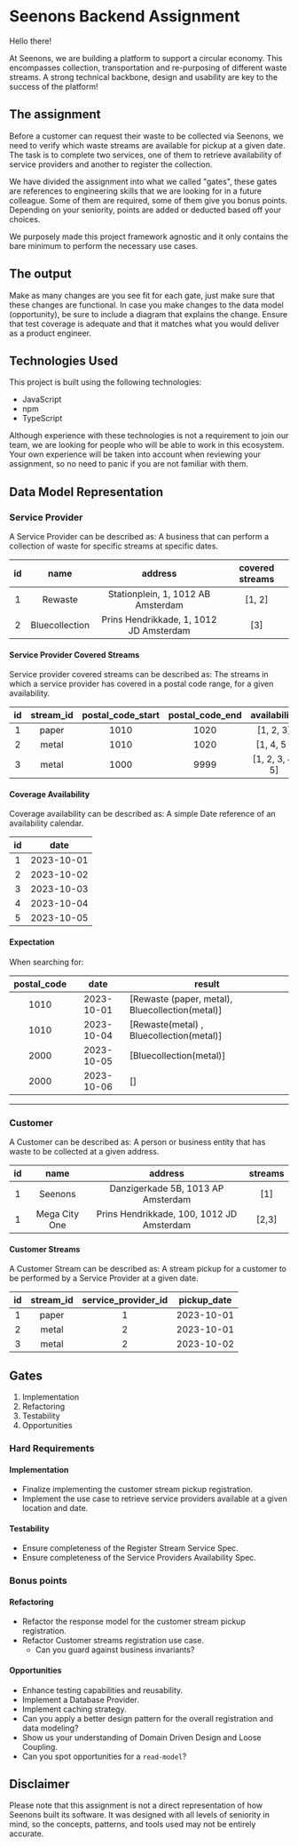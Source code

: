 # Seenons Backend Assignment

Hello there!

At Seenons, we are building a platform to support a circular economy. This encompasses collection, transportation and re-purposing of different waste streams. A strong technical backbone, design and usability are key to the success of the platform!

## The assignment

Before a customer can request their waste to be collected via Seenons, we need to verify which waste streams are available for pickup at a given date. The task is to complete two services, one of them to retrieve availability of service providers and another to register the collection.

We have divided the assignment into what we called "gates", these gates are references to engineering skills that we are looking for in a future colleague.
Some of them are required, some of them give you bonus points.
Depending on your seniority, points are added or deducted based off your choices.

We purposely made this project framework agnostic and it only contains the bare minimum to perform the necessary use cases.

## The output

Make as many changes are you see fit for each gate, just make sure that these changes are functional.
In case you make changes to the data model (opportunity), be sure to include a diagram that explains the change.
Ensure that test coverage is adequate and that it matches what you would deliver as a product engineer.

## Technologies Used

This project is built using the following technologies:

- JavaScript
- npm
- TypeScript

Although experience with these technologies is not a requirement to join our team, we are looking for people who will be able to work in this ecosystem. Your own experience will be taken into account when reviewing your assignment, so no need to panic if you are not familiar with them.
## Data Model Representation

### Service Provider

A Service Provider can be described as:
A business that can perform a collection of waste for specific streams at specific dates.

| id  |      name      |                 address                 | covered streams |
| :-: | :------------: | :-------------------------------------: | :-------------: |
|  1  |    Rewaste     |   Stationplein, 1, 1012 AB Amsterdam    |     [1, 2]      |
|  2  | Bluecollection | Prins Hendrikkade, 1, 1012 JD Amsterdam |       [3]       |

#### Service Provider Covered Streams

Service provider covered streams can be described as:
The streams in which a service provider has covered in a postal code range, for a given availability.

| id  | stream_id | postal_code_start | postal_code_end |  availability   |
| :-: | :-------: | :---------------: | :-------------: | :-------------: |
|  1  |   paper   |       1010        |      1020       |    [1, 2, 3]    |
|  2  |   metal   |       1010        |      1020       |   [1, 4, 5 ]    |
|  3  |   metal   |       1000        |      9999       | [1, 2, 3, 4, 5] |

#### Coverage Availability

Coverage availability can be described as:
A simple Date reference of an availability calendar.

| id  |    date    |
| :-: | :--------: |
|  1  | 2023-10-01 |
|  2  | 2023-10-02 |
|  3  | 2023-10-03 |
|  4  | 2023-10-04 |
|  5  | 2023-10-05 |

#### Expectation

When searching for:

| postal_code |    date    | result                                          |
| :---------: | :--------: | ----------------------------------------------- |
|    1010     | 2023-10-01 | [Rewaste (paper, metal), Bluecollection(metal)] |
|    1010     | 2023-10-04 | [Rewaste(metal) , Bluecollection(metal)]        |
|    2000     | 2023-10-05 | [Bluecollection(metal)]                         |
|    2000     | 2023-10-06 | []                                              |

---

### Customer

A Customer can be described as:
A person or business entity that has waste to be collected at a given address.

| id  |     name      |                  address                  | streams |
| :-: | :-----------: | :---------------------------------------: | :-----: |
|  1  |    Seenons    |    Danzigerkade 5B, 1013 AP Amsterdam     |   [1]   |
|  1  | Mega City One | Prins Hendrikkade, 100, 1012 JD Amsterdam |  [2,3]  |

#### Customer Streams

A Customer Stream can be described as:
A stream pickup for a customer to be performed by a Service Provider at a given date.

| id  | stream_id | service_provider_id | pickup_date |
| :-: | :-------: | :-----------------: | ----------- |
|  1  |   paper   |          1          | 2023-10-01  |
|  2  |   metal   |          2          | 2023-10-01  |
|  3  |   metal   |          2          | 2023-10-02  |

## Gates

1. Implementation
2. Refactoring
3. Testability
4. Opportunities

### Hard Requirements

#### Implementation

- Finalize implementing the customer stream pickup registration.
- Implement the use case to retrieve service providers available at a given location and date.

#### Testability

- Ensure completeness of the Register Stream Service Spec.
- Ensure completeness of the Service Providers Availability Spec.

### Bonus points

#### Refactoring

- Refactor the response model for the customer stream pickup registration.
- Refactor Customer streams registration use case.
  - Can you guard against business invariants?

#### Opportunities

- Enhance testing capabilities and reusability.
- Implement a Database Provider.
- Implement caching strategy.
- Can you apply a better design pattern for the overall registration and data modeling?
- Show us your understanding of Domain Driven Design and Loose Coupling.
- Can you spot opportunities for a `read-model`?

## Disclaimer

Please note that this assignment is not a direct representation of how Seenons built its software. It was designed with all levels of seniority in mind, so the concepts, patterns, and tools used may not be entirely accurate.
